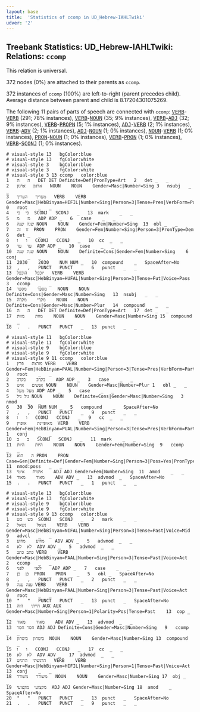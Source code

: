 ```yaml
---
layout: base
title:  'Statistics of ccomp in UD_Hebrew-IAHLTwiki'
udver: '2'
---
```


## Treebank Statistics: UD_Hebrew-IAHLTwiki: Relations: `ccomp`

This relation is universal.

372 nodes (0%) are attached to their parents as `ccomp`.

372 instances of `ccomp` (100%) are left-to-right (parent precedes child).
Average distance between parent and child is 8.17204301075269.

The following 11 pairs of parts of speech are connected with `ccomp`: <tt><a href="he_iahltwiki-pos-VERB.html">VERB</a></tt>-<tt><a href="he_iahltwiki-pos-VERB.html">VERB</a></tt> (291; 78% instances), <tt><a href="he_iahltwiki-pos-VERB.html">VERB</a></tt>-<tt><a href="he_iahltwiki-pos-NOUN.html">NOUN</a></tt> (35; 9% instances), <tt><a href="he_iahltwiki-pos-VERB.html">VERB</a></tt>-<tt><a href="he_iahltwiki-pos-ADJ.html">ADJ</a></tt> (32; 9% instances), <tt><a href="he_iahltwiki-pos-VERB.html">VERB</a></tt>-<tt><a href="he_iahltwiki-pos-PROPN.html">PROPN</a></tt> (5; 1% instances), <tt><a href="he_iahltwiki-pos-ADJ.html">ADJ</a></tt>-<tt><a href="he_iahltwiki-pos-VERB.html">VERB</a></tt> (2; 1% instances), <tt><a href="he_iahltwiki-pos-VERB.html">VERB</a></tt>-<tt><a href="he_iahltwiki-pos-ADV.html">ADV</a></tt> (2; 1% instances), <tt><a href="he_iahltwiki-pos-ADJ.html">ADJ</a></tt>-<tt><a href="he_iahltwiki-pos-NOUN.html">NOUN</a></tt> (1; 0% instances), <tt><a href="he_iahltwiki-pos-NOUN.html">NOUN</a></tt>-<tt><a href="he_iahltwiki-pos-VERB.html">VERB</a></tt> (1; 0% instances), <tt><a href="he_iahltwiki-pos-PRON.html">PRON</a></tt>-<tt><a href="he_iahltwiki-pos-NOUN.html">NOUN</a></tt> (1; 0% instances), <tt><a href="he_iahltwiki-pos-VERB.html">VERB</a></tt>-<tt><a href="he_iahltwiki-pos-PRON.html">PRON</a></tt> (1; 0% instances), <tt><a href="he_iahltwiki-pos-VERB.html">VERB</a></tt>-<tt><a href="he_iahltwiki-pos-SCONJ.html">SCONJ</a></tt> (1; 0% instances).


~~~ conllu
# visual-style 13	bgColor:blue
# visual-style 13	fgColor:white
# visual-style 3	bgColor:blue
# visual-style 3	fgColor:white
# visual-style 3 13 ccomp	color:blue
1	ה	ה	DET	DET	Definite=Def|PronType=Art	2	det	_	_
2	ארגון	ארגון	NOUN	NOUN	Gender=Masc|Number=Sing	3	nsubj	_	_
3	מעריך	העריך	VERB	VERB	Gender=Masc|HebBinyan=HIFIL|Number=Sing|Person=3|Tense=Pres|VerbForm=Part|Voice=Act	0	root	_	_
4	כי	כי	SCONJ	SCONJ	_	13	mark	_	_
5	מ	מ	ADP	ADP	_	6	case	_	_
6	שנה	שנה	NOUN	NOUN	Gender=Fem|Number=Sing	13	obl	_	_
7	זו	זה	PRON	PRON	Gender=Fem|Number=Sing|Person=3|PronType=Dem	6	det	_	_
8	ו	ו	CCONJ	CCONJ	_	10	cc	_	_
9	עד	עד	ADP	ADP	_	10	case	_	_
10	שנת	שנה	NOUN	NOUN	Definite=Cons|Gender=Fem|Number=Sing	6	conj	_	_
11	2030	2030	NUM	NUM	_	10	compound	_	SpaceAfter=No
12	,	,	PUNCT	PUNCT	_	6	punct	_	_
13	יוכפל	הוכפל	VERB	VERB	Gender=Masc|HebBinyan=HUFAL|Number=Sing|Person=3|Tense=Fut|Voice=Pass	3	ccomp	_	_
14	מספר	מספר	NOUN	NOUN	Definite=Cons|Gender=Masc|Number=Sing	13	nsubj	_	_
15	מקרי	מקרה	NOUN	NOUN	Definite=Cons|Gender=Masc|Number=Plur	14	compound	_	_
16	ה	ה	DET	DET	Definite=Def|PronType=Art	17	det	_	_
17	מוות	מוות	NOUN	NOUN	Gender=Masc|Number=Sing	15	compound	_	_
18	.	.	PUNCT	PUNCT	_	13	punct	_	_

~~~


~~~ conllu
# visual-style 11	bgColor:blue
# visual-style 11	fgColor:white
# visual-style 9	bgColor:blue
# visual-style 9	fgColor:white
# visual-style 9 11 ccomp	color:blue
1	פורצת	פרץ	VERB	VERB	Gender=Fem|HebBinyan=PAAL|Number=Sing|Person=3|Tense=Pres|VerbForm=Part|Voice=Act	0	root	_	_
2	בקרב	בקרב	ADP	ADP	_	3	case	_	_
3	אנשים	איש	NOUN	NOUN	Gender=Masc|Number=Plur	1	obl	_	_
4	מעל	מעל	ADP	ADP	_	5	case	_	_
5	גיל	גיל	NOUN	NOUN	Definite=Cons|Gender=Masc|Number=Sing	3	nmod	_	_
6	30	30	NUM	NUM	_	5	compound	_	SpaceAfter=No
7	,	,	PUNCT	PUNCT	_	9	punct	_	_
8	ו	ו	CCONJ	CCONJ	_	9	cc	_	_
9	מאופיינת	אופיין	VERB	VERB	Gender=Fem|HebBinyan=PUAL|Number=Sing|Person=3|Tense=Pres|VerbForm=Part|Voice=Pass	1	conj	_	_
10	ב	ב	SCONJ	SCONJ	_	11	mark	_	_
11	היות	היות	NOUN	NOUN	Gender=Fem|Number=Sing	9	ccomp	_	_
12	ה	הוא	PRON	PRON	Case=Gen|Definite=Def|Gender=Fem|Number=Sing|Person=3|Poss=Yes|PronType=Prs	11	nmod:poss	_	_
13	איטית	איטי	ADJ	ADJ	Gender=Fem|Number=Sing	11	amod	_	_
14	מאוד	מאוד	ADV	ADV	_	13	advmod	_	SpaceAfter=No
15	.	.	PUNCT	PUNCT	_	1	punct	_	_

~~~


~~~ conllu
# visual-style 13	bgColor:blue
# visual-style 13	fgColor:white
# visual-style 9	bgColor:blue
# visual-style 9	fgColor:white
# visual-style 9 13 ccomp	color:blue
1	כש	כש	SCONJ	SCONJ	_	2	mark	_	_
2	נשאל	נשאל	VERB	VERB	Gender=Masc|HebBinyan=NIFAL|Number=Sing|Person=3|Tense=Past|Voice=Mid	9	advcl	_	_
3	מדוע	מדוע	ADV	ADV	_	5	advmod	_	_
4	לא	לא	ADV	ADV	_	5	advmod	_	_
5	כתב	כתב	VERB	VERB	Gender=Masc|HebBinyan=PAAL|Number=Sing|Person=3|Tense=Past|Voice=Act	2	ccomp	_	_
6	לפני	לפני	ADP	ADP	_	7	case	_	_
7	כן	כן	PRON	PRON	_	5	obl	_	SpaceAfter=No
8	,	,	PUNCT	PUNCT	_	2	punct	_	_
9	ענה	ענה	VERB	VERB	Gender=Masc|HebBinyan=PAAL|Number=Sing|Person=3|Tense=Past|Voice=Act	0	root	_	_
10	"	"	PUNCT	PUNCT	_	13	punct	_	SpaceAfter=No
11	הייתי	היה	AUX	AUX	Gender=Masc|Number=Sing|Person=1|Polarity=Pos|Tense=Past	13	cop	_	_
12	מאוד	מאוד	ADV	ADV	_	13	advmod	_	_
13	חסר	חסר	ADJ	ADJ	Definite=Cons|Gender=Masc|Number=Sing	9	ccomp	_	_
14	ביטחון	ביטחון	NOUN	NOUN	Gender=Masc|Number=Sing	13	compound	_	_
15	ו	ו	CCONJ	CCONJ	_	17	cc	_	_
16	לא	לא	ADV	ADV	_	17	advmod	_	_
17	הרגשתי	הרגיש	VERB	VERB	Gender=Masc|HebBinyan=HIFIL|Number=Sing|Person=1|Tense=Past|Voice=Act	13	conj	_	_
18	משורר	משורר	NOUN	NOUN	Gender=Masc|Number=Sing	17	obj	_	_
19	מקצועי	מקצועי	ADJ	ADJ	Gender=Masc|Number=Sing	18	amod	_	SpaceAfter=No
20	"	"	PUNCT	PUNCT	_	13	punct	_	SpaceAfter=No
21	.	.	PUNCT	PUNCT	_	9	punct	_	_

~~~


